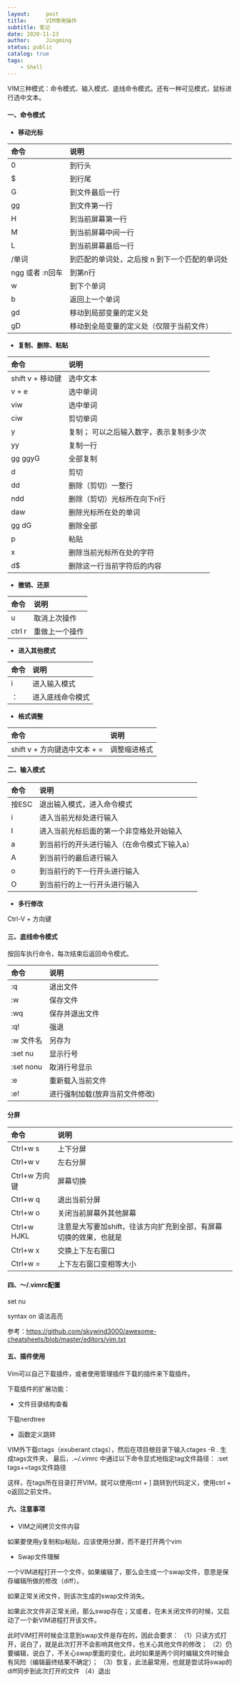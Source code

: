 ```yaml
---
layout:     post
title:      VIM常用操作
subtitle: 笔记
date: 2020-11-23
author:     Jingming
status: public
catalog: true
tags:
    - Shell
---
```


VIM三种模式：命令模式、输入模式、底线命令模式。还有一种可见模式，鼠标进行选中文本。

#### 一、命令模式

- **移动光标**

| 命令 | 说明 |
|:---|:---|
| 0 | 到行头 |
| $ | 到行尾 |
| G | 到文件最后一行 |
| gg | 到文件第一行 |
| H | 到当前屏幕第一行 |
| M | 到当前屏幕中间一行 |
| L | 到当前屏幕最后一行 |
| /单词 | 到匹配的单词处，之后按 n 到下一个匹配的单词处 |
| ngg 或者 :n回车 | 到第n行 |
| w | 到下个单词 |
| b | 返回上一个单词 |
| gd | 移动到局部变量的定义处 |
| gD | 移动到全局变量的定义处（仅限于当前文件） |


- **复制、删除、粘贴**

| 命令 | 说明 |
|:---|:---|
|shift v + 移动键| 选中文本 |
|v + e| 选中单词 |
| viw | 选中单词 |
|ciw| 剪切单词 |
| y | 复制； 可以之后输入数字，表示复制多少次 |
| yy | 复制一行 |
| gg ggyG | 全部复制 |
| d | 剪切 |
| dd | 删除（剪切）一整行 |
| ndd | 删除（剪切）光标所在向下n行 |
| daw | 删除光标所在处的单词
| gg dG | 删除全部 |
| p | 粘贴 |
| x | 删除当前光标所在处的字符 |
| d$ | 删除这一行当前字符后的内容 |

- **撤销、还原**

| 命令 | 说明 |
|:---|:---|
|u |取消上次操作 |
|ctrl r| 重做上一个操作|

- **进入其他模式**

| 命令 | 说明 |
|:---|:---|
|i| 进入输入模式 |
|：|进入底线命令模式 |

- **格式调整**

| 命令 | 说明 |
|:---|:---|
|shift v + 方向键选中文本 + =| 调整缩进格式|

#### 二、输入模式

| 命令 | 说明 |
|:---|:---|
|按ESC| 退出输入模式，进入命令模式|
| i | 进入当前光标处进行输入 |
| I | 进入当前光标后面的第一个非空格处开始输入 |
| a | 到当前行的开头进行输入（在命令模式下输入a） |
| A | 到当前行的最后进行输入 |
| o | 到当前行的下一行开头进行输入 |
| O | 到当前行的上一行开头进行输入 |
- **多行修改**

Ctrl-V + 方向键

#### 三、底线命令模式
按回车执行命令，每次结束后返回命令模式。

| 命令 | 说明 |
|:---|:---|
|:q | 退出文件|
|:w | 保存文件|
|:wq | 保存并退出文件|
|:q!| 强退 |
|:w 文件名 | 另存为 |
|:set nu | 显示行号 |
|:set nonu | 取消行号显示 |
|:e | 重新载入当前文件 |
|:e! | 进行强制加载(放弃当前文件修改)|

#### 分屏

| 命令 | 说明 |
|:---|:---|
|Ctrl+w s| 上下分屏|
|Ctrl+w v| 左右分屏|
|Ctrl+w 方向键| 屏幕切换|
|Ctrl+w q| 退出当前分屏|
|Ctrl+w o| 关闭当前屏幕外其他屏幕|
|Ctrl+w HJKL| 注意是大写要加shift，往该方向扩充到全部，有屏幕切换的效果，也就是|
|Ctrl+w x| 交换上下左右窗口 |
|Ctrl+w =| 上下左右窗口变相等大小 |

#### 四、～/.vimrc配置

set nu

syntax on 语法高亮

参考：https://github.com/skywind3000/awesome-cheatsheets/blob/master/editors/vim.txt

#### 五、插件使用

Vim可以自己下载插件，或者使用管理插件下载的插件来下载插件。

下载插件的扩展功能：

- 文件目录结构查看

下载nerdtree

- 函数定义跳转

VIM外下载ctags（exuberant ctags），然后在项目根目录下输入ctages -R . 生成tags文件夹，
最后，.~/.vimrc 中通过以下命令显式地指定tag文件路径：
:set tags+=tags文件路径

这样，在tags所在目录打开VIM，就可以使用ctrl + ] 跳转到代码定义，使用ctrl + o返回之前文件。

#### 六、注意事项

- VIM之间拷贝文件内容

如果要使用y复制和p粘贴，应该使用分屏，而不是打开两个vim

- Swap文件理解

一个VIM进程打开一个文件，如果编辑了，那么会生成一个swap文件，意思是保存编辑所做的修改（diff）。

如果正常关闭文件，则该次生成的swap文件消失。

如果此次文件非正常关闭，那么swap存在；又或者，在未关闭文件的时候，又启动了一个新VIM进程打开该文件。

此时VIM打开时候会注意到swap文件是存在的，因此会要求：
（1）只读方式打开，说白了，就是此次打开不会影响其他文件，也关心其他文件的修改；
（2）仍要编辑，说白了，不关心swap里面的变化，此时如果是两个同时编辑文件时候会有风险（编辑最终结果不确定）；
（3）恢复，此法最常用，也就是尝试将swap的diff同步到此次打开的文件
（4）退出